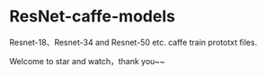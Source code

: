 # ResNet-caffe-models

Resnet-18、Resnet-34 and Resnet-50 etc. caffe train prototxt files.

Welcome to star and watch，thank you~~
